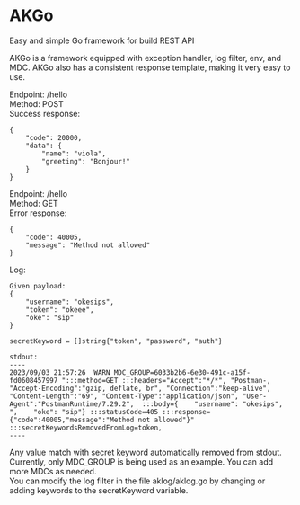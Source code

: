 # AKGo
Easy and simple Go framework for build REST API

AKGo is a framework equipped with exception handler, log filter, env, and MDC. 
AKGo also has a consistent response template, making it very easy to use.

Endpoint: /hello<br>
Method: POST<br>
Success response:
```
{
    "code": 20000,
    "data": {
        "name": "viola",
        "greeting": "Bonjour!"
    }
}
```

Endpoint: /hello<br>
Method: GET<br>
Error response:
```
{
    "code": 40005,
    "message": "Method not allowed"
}
```

Log:
```
Given payload:
{
    "username": "okesips",
    "token": "okeee",
    "oke": "sip"
}

secretKeyword = []string{"token", "password", "auth"}

stdout:
----
2023/09/03 21:57:26  WARN MDC_GROUP=6033b2b6-6e30-491c-a15f-fd0608457997 ":::method=GET :::headers="Accept":"*/*", "Postman-, "Accept-Encoding":"gzip, deflate, br", "Connection":"keep-alive", "Content-Length":"69", "Content-Type":"application/json", "User-Agent":"PostmanRuntime/7.29.2",  :::body={    "username": "okesips",    ",    "oke": "sip"} :::statusCode=405 :::response={"code":40005,"message":"Method not allowed"}" :::secretKeywordsRemovedFromLog=token,
----
```

Any value match with secret keyword automatically removed from stdout.<br>
Currently, only MDC_GROUP is being used as an example. You can add more MDCs as needed.<br>
You can modify the log filter in the file aklog/aklog.go by changing or adding keywords to the secretKeyword variable.
